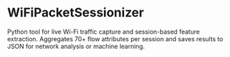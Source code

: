 # WiFiPacketSessionizer
Python tool for live Wi-Fi traffic capture and session-based feature extraction. Aggregates 70+ flow attributes per session and saves results to JSON for network analysis or machine learning.
